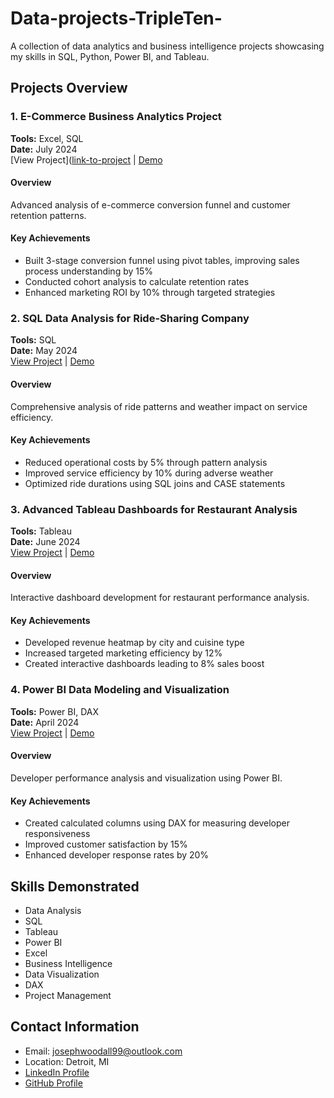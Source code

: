 # Data-projects-TripleTen-
A collection of data analytics and business intelligence projects showcasing my skills in SQL, Python, Power BI, and Tableau.

## Projects Overview

### 1. E-Commerce Business Analytics Project
**Tools:** Excel, SQL  
**Date:** July 2024  
[View Project]([link-to-project](https://docs.google.com/spreadsheets/d/1X6JJNAOfZrKUHKaHiAhctf3KljOUEAC8WxaMsnZWzsU/edit?usp=sharing) | [Demo](link-to-demo)

#### Overview
Advanced analysis of e-commerce conversion funnel and customer retention patterns.

#### Key Achievements
- Built 3-stage conversion funnel using pivot tables, improving sales process understanding by 15%
- Conducted cohort analysis to calculate retention rates
- Enhanced marketing ROI by 10% through targeted strategies

### 2. SQL Data Analysis for Ride-Sharing Company
**Tools:** SQL  
**Date:** May 2024  
[View Project](link-to-project) | [Demo](link-to-demo)

#### Overview
Comprehensive analysis of ride patterns and weather impact on service efficiency.

#### Key Achievements
- Reduced operational costs by 5% through pattern analysis
- Improved service efficiency by 10% during adverse weather
- Optimized ride durations using SQL joins and CASE statements

### 3. Advanced Tableau Dashboards for Restaurant Analysis
**Tools:** Tableau  
**Date:** June 2024  
[View Project](link-to-project) | [Demo](link-to-demo)

#### Overview
Interactive dashboard development for restaurant performance analysis.

#### Key Achievements
- Developed revenue heatmap by city and cuisine type
- Increased targeted marketing efficiency by 12%
- Created interactive dashboards leading to 8% sales boost

### 4. Power BI Data Modeling and Visualization
**Tools:** Power BI, DAX  
**Date:** April 2024  
[View Project](link-to-project) | [Demo](link-to-demo)

#### Overview
Developer performance analysis and visualization using Power BI.

#### Key Achievements
- Created calculated columns using DAX for measuring developer responsiveness
- Improved customer satisfaction by 15%
- Enhanced developer response rates by 20%

## Skills Demonstrated
- Data Analysis
- SQL
- Tableau
- Power BI
- Excel
- Business Intelligence
- Data Visualization
- DAX
- Project Management

## Contact Information
- Email: josephwoodall99@outlook.com
- Location: Detroit, MI
- [LinkedIn Profile](Your-LinkedIn-URL)
- [GitHub Profile](Your-GitHub-URL)
